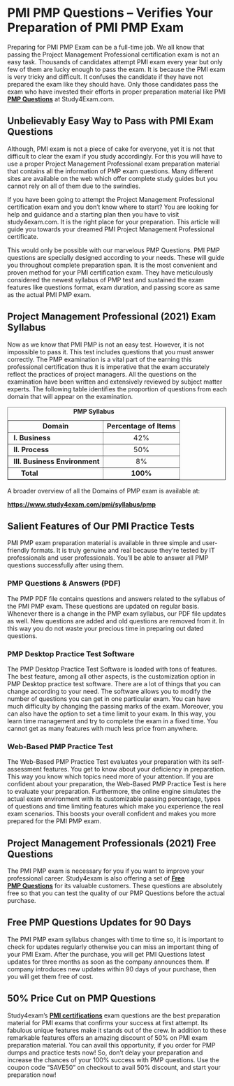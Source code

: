 <h1><strong>PMI PMP Questions – Verifies Your Preparation of PMI PMP Exam</strong></h1>

<p>Preparing for PMI PMP Exam can be a full-time job. We all know that passing the Project Management Professional certification exam is not an easy task. Thousands of candidates attempt PMI exam every year but only few of them are lucky enough to pass the exam. It is because the PMI exam is very tricky and difficult. It confuses the candidate if they have not prepared the exam like they should have. Only those candidates pass the exam who have invested their efforts in proper preparation material like PMI <a href="https://www.study4exam.com/pmi/info/pmp"><strong>PMP Questions</strong></a> at Study4Exam.com.</p>

<h2><strong>Unbelievably Easy Way to Pass with PMI Exam Questions</strong></h2>

<p>Although, PMI exam is not a piece of cake for everyone, yet it is not that difficult to clear the exam if you study accordingly. For this you will have to use a proper Project Management Professional exam preparation material that contains all the information of PMP exam questions. Many different sites are available on the web which offer complete study guides but you cannot rely on all of them due to the swindles.</p>

<p>If you have been going to attempt the Project Management Professional certification exam and you don’t know where to start? You are looking for help and guidance and a starting plan then you have to visit study4exam.com. It is the right place for your preparation. This article will guide you towards your dreamed PMI Project Management Professional certificate.</p>

<p>This would only be possible with our marvelous PMP Questions. PMI PMP questions are specially designed according to your needs. These will guide you throughout complete preparation span. It is the most convenient and proven method for your PMI certification exam. They have meticulously considered the newest syllabus of PMP test and sustained the exam features like questions format, exam duration, and passing score as same as the actual PMI PMP exam.</p>

<h2><strong>Project Management Professional (2021) Exam Syllabus</strong></h2>

<p>Now as we know that PMI PMP is not an easy test. However, it is not impossible to pass it. This test includes questions that you must answer correctly. The PMP examination is a vital part of the earning this professional certification thus it is imperative that the exam accurately reflect the practices of project managers. All the questions on the examination have been written and extensively reviewed by subject matter experts. The following table identifies the proportion of questions from each domain that will appear on the examination.</p>

<table border="1" cellpadding="0" cellspacing="0" style="width:500px;">
	<caption><span style="font-size:14px;"><strong>PMP Syllabus</strong></span></caption>
	<tbody>
		<tr>
			<td style="text-align: center;"><strong>Domain</strong></td>
			<td style="text-align: center;"><strong>Percentage of Items</strong></td>
		</tr>
		<tr>
			<td><strong> I. Business</strong></td>
			<td style="text-align: center;">42%</td>
		</tr>
		<tr>
			<td> <strong>II. Process</strong></td>
			<td style="text-align: center;">50%</td>
		</tr>
		<tr>
			<td> <strong>III. Business Environment</strong></td>
			<td style="text-align: center;">8%</td>
		</tr>
		<tr>
			<td>     <strong>Total</strong></td>
			<td style="text-align: center;"><strong>100%</strong></td>
		</tr>
	</tbody>
</table>

<p>A broader overview of all the Domains of PMP exam is available at:</p>

<p><a href="https://www.study4exam.com/pmi/syllabus/pmp"><strong>https://www.study4exam.com/pmi/syllabus/pmp</strong></a></p>

<h2><strong>Salient Features of Our PMI Practice Tests</strong></h2>

<p>PMI PMP exam preparation material is available in three simple and user-friendly formats. It is truly genuine and real because they’re tested by IT professionals and user professionals. You’ll be able to answer all PMP questions successfully after using them.</p>

<h3><strong>PMP Questions & Answers (PDF)</strong></h3>

<p>The PMP PDF file contains questions and answers related to the syllabus of the PMI PMP exam. These questions are updated on regular basis. Whenever there is a change in the PMP exam syllabus, our PDF file updates as well. New questions are added and old questions are removed from it. In this way you do not waste your precious time in preparing out dated questions.</p>

<h3><strong>PMP Desktop Practice Test Software</strong></h3>

<p>The PMP Desktop Practice Test Software is loaded with tons of features. The best feature, among all other aspects, is the customization option in PMP Desktop practice test software. There are a lot of things that you can change according to your need. The software allows you to modify the number of questions you can get in one particular exam. You can have much difficulty by changing the passing marks of the exam. Moreover, you can also have the option to set a time limit to your exam. In this way, you learn time management and try to complete the exam in a fixed time. You cannot get as many features with much less price from anywhere.</p>

<h3><strong>Web-Based PMP Practice Test</strong></h3>

<p>The Web-Based PMP Practice Test evaluates your preparation with its self-assessment features. You get to know about your deficiency in preparation. This way you know which topics need more of your attention. If you are confident about your preparation, the Web-Based PMP Practice Test is here to evaluate your preparation. Furthermore, the online engine simulates the actual exam environment with its customizable passing percentage, types of questions and time limiting features which make you experience the real exam scenarios. This boosts your overall confident and makes you more prepared for the PMI PMP exam.</p>

<h2><strong>Project Management Professionals (2021) Free Questions</strong></h2>

<p>The PMI PMP exam is necessary for you if you want to improve your professional career. Study4exam is also offering a set of <a href="https://www.study4exam.com/pmi/free-pmp-questions"><strong>Free PMP Questions</strong></a> for its valuable customers. These questions are absolutely free so that you can test the quality of our PMP Questions before the actual purchase. </p>

<h2><strong>Free PMP Questions Updates for 90 Days</strong></h2>

<p>The PMI PMP exam syllabus changes with time to time so, it is important to check for updates regularly otherwise you can miss an important thing of your PMI Exam. After the purchase, you will get PMI Questions latest updates for three months as soon as the company announces them. If company introduces new updates within 90 days of your purchase, then you will get them free of cost.</p>

<h2><strong>50% Price Cut on PMP Questions</strong></h2>

<p>Study4exam’s <a href="https://www.study4exam.com/pmi-exams"><strong>PMI certifications</strong></a> exam questions are the best preparation material for PMI exams that confirms your success at first attempt. Its fabulous unique features make it stands out of the crew. In addition to these remarkable features offers an amazing discount of 50% on PMI exam preparation material. You can avail this opportunity, if you order for PMP dumps and practice tests now! So, don’t delay your preparation and increase the chances of your 100% success with PMP questions. Use the coupon code “SAVE50” on checkout to avail 50% discount, and start your preparation now!</p>
